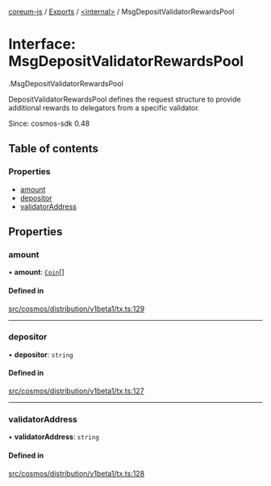 [coreum-js](../README.md) / [Exports](../modules.md) / [<internal\>](../modules/internal_.md) / MsgDepositValidatorRewardsPool

# Interface: MsgDepositValidatorRewardsPool

[<internal>](../modules/internal_.md).MsgDepositValidatorRewardsPool

DepositValidatorRewardsPool defines the request structure to provide
additional rewards to delegators from a specific validator.

Since: cosmos-sdk 0.48

## Table of contents

### Properties

- [amount](internal_.MsgDepositValidatorRewardsPool.md#amount)
- [depositor](internal_.MsgDepositValidatorRewardsPool.md#depositor)
- [validatorAddress](internal_.MsgDepositValidatorRewardsPool.md#validatoraddress)

## Properties

### amount

• **amount**: [`Coin`](../modules/internal_.md#coin)[]

#### Defined in

[src/cosmos/distribution/v1beta1/tx.ts:129](https://github.com/CooperFoundation/coreum-js/blob/d106c53/src/cosmos/distribution/v1beta1/tx.ts#L129)

___

### depositor

• **depositor**: `string`

#### Defined in

[src/cosmos/distribution/v1beta1/tx.ts:127](https://github.com/CooperFoundation/coreum-js/blob/d106c53/src/cosmos/distribution/v1beta1/tx.ts#L127)

___

### validatorAddress

• **validatorAddress**: `string`

#### Defined in

[src/cosmos/distribution/v1beta1/tx.ts:128](https://github.com/CooperFoundation/coreum-js/blob/d106c53/src/cosmos/distribution/v1beta1/tx.ts#L128)
